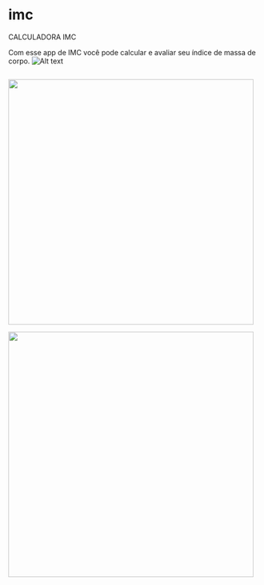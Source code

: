 # imc
 CALCULADORA IMC
 
 Com esse app de IMC você pode calcular e avaliar seu índice de massa de corpo.
 ![Alt text](/imc/tree/master/assets/img1.jpeg?raw=true "Optional Title")

<p align="left">
<code>
<img src="https://github.com/carloscar117/imc/tree/master/assets/img1.jpeg" height="490px">
</code>
<code>
<img src="https://github.com/carloscar117/imc/tree/master/assets/img2.jpeg" height="490px">
</code>
</p>
